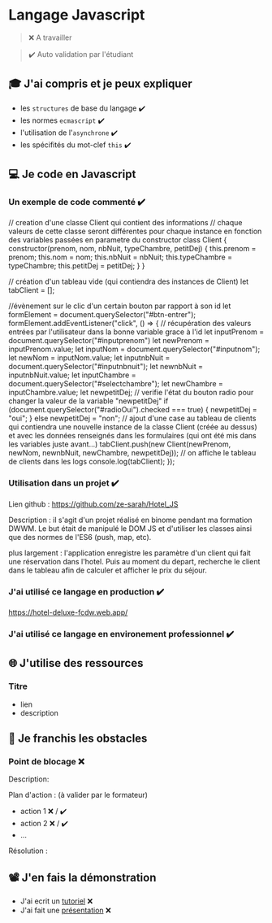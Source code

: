 # Langage Javascript

> ❌ A travailler

> ✔️ Auto validation par l'étudiant

## 🎓 J'ai compris et je peux expliquer

- les `structures` de base du langage ✔️
- les normes `ecmascript` ✔️
- l'utilisation de l'`asynchrone` ✔️
- les spécifités du mot-clef `this` ✔️

## 💻 Je code en Javascript

### Un exemple de code commenté ✔️

// creation d'une classe Client qui contient des informations
// chaque valeurs de cette classe seront différentes pour chaque instance en fonction des variables passées en parametre du constructor
class Client {
    constructor(prenom, nom, nbNuit, typeChambre, petitDej) {
        this.prenom = prenom;
        this.nom = nom;
        this.nbNuit = nbNuit;
        this.typeChambre = typeChambre;
        this.petitDej = petitDej;
    }
}

// création d'un tableau vide (qui contiendra des instances de Client)
let tabClient = [];

//évènement sur le clic d'un certain bouton par rapport à son id
let formElement = document.querySelector("#btn-entrer");
formElement.addEventListener("click", () =>
{
    // récupération des valeurs entrées par l'utilisateur dans la bonne variable grace à l'id
    let inputPrenom = document.querySelector("#inputprenom")
    let newPrenom = inputPrenom.value;
    let inputNom = document.querySelector("#inputnom");
    let newNom = inputNom.value;
    let inputnbNuit = document.querySelector("#inputnbnuit");
    let newnbNuit = inputnbNuit.value;
    let inputChambre = document.querySelector("#selectchambre");
    let newChambre = inputChambre.value;
    let newpetitDej;
    // verifie l'état du bouton radio pour changer la valeur de la variable "newpetitDej"
    if (document.querySelector("#radioOui").checked === true) { 
        newpetitDej = "oui";
    }
    else
        newpetitDej = "non";
    // ajout d'une case au tableau de clients qui contiendra une nouvelle instance de la classe Client (créée au dessus) et avec les données renseignés dans les formulaires (qui ont été mis dans les variables juste avant...)
    tabClient.push(new Client(newPrenom, newNom, newnbNuit, newChambre, newpetitDej));
    // on affiche le tableau de clients dans les logs
    console.log(tabClient);
});

### Utilisation dans un projet ✔️

Lien github : 
https://github.com/ze-sarah/Hotel_JS

Description :
il s'agit d'un projet réalisé en binome pendant ma formation DWWM.
Le but était de manipulé le DOM JS et d'utiliser les classes ainsi que des normes de l'ES6 (push, map, etc).

plus largement :
l'application enregistre les paramètre d'un client qui fait une réservation dans l'hotel.
Puis au moment du depart, recherche le client dans le tableau afin de calculer et afficher le prix du séjour.

### J'ai utilisé ce langage en production ✔️

https://hotel-deluxe-fcdw.web.app/

### J'ai utilisé ce langage en environement professionnel ✔️

## 🌐 J'utilise des ressources

### Titre

- lien
- description

## 🚧 Je franchis les obstacles

### Point de blocage ❌

Description:

Plan d'action : (à valider par le formateur)

- action 1 ❌ / ✔️
- action 2 ❌ / ✔️
- ...

Résolution :

## 📽️ J'en fais la démonstration

- J'ai ecrit un [tutoriel](...) ❌
- J'ai fait une [présentation](...) ❌

